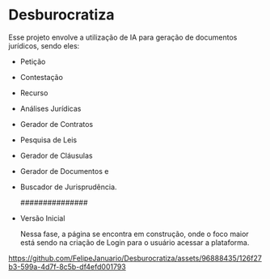 # Desburocratiza
Esse projeto envolve a utilização de IA para geração de documentos jurídicos, sendo eles: 
- Petição
- Contestação
- Recurso
- Análises Jurídicas
- Gerador de Contratos
- Pesquisa de Leis
- Gerador de Cláusulas
- Gerador de Documentos e
- Buscador de Jurisprudência.

  ###############


- Versão Inicial
  
  Nessa fase, a página se encontra em construção, onde o foco maior está sendo na criação de Login para o usuário acessar a plataforma.

  

https://github.com/FelipeJanuario/Desburocratiza/assets/96888435/126f27b3-599a-4d7f-8c5b-df4efd001793


